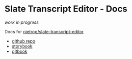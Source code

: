 # Slate Transcript Editor - Docs

_work in progress_

Docs for [pietrop/slate-transcript-editor](https://github.com/pietrop/slate-transcript-editor)

- [github repo](https://github.com/pietrop/slate-transcript-editor)
- [storybook](https://pietropassarelli.com/slate-transcript-editor)
- [gitbook](https://autoedit.gitbook.io/slate-transcript-editor-docs/)
